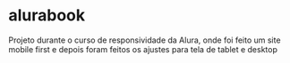 # alurabook
Projeto durante o curso de responsividade da Alura, onde foi feito um site mobile first e depois foram feitos os ajustes para tela de tablet e desktop

